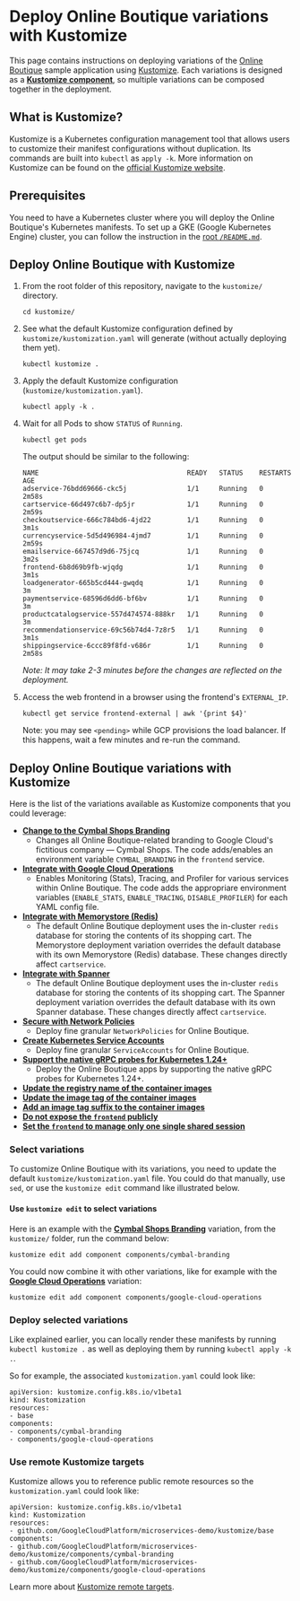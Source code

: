 # Deploy Online Boutique variations with Kustomize

This page contains instructions on deploying variations of the [Online Boutique](https://github.com/GoogleCloudPlatform/microservices-demo) sample application using [Kustomize](https://kustomize.io/). Each variations is designed as a [**Kustomize component**](https://github.com/kubernetes-sigs/kustomize/blob/master/examples/components.md), so multiple variations can be composed together in the deployment.

## What is Kustomize?

Kustomize is a Kubernetes configuration management tool that allows users to customize their manifest configurations without duplication. Its commands are built into `kubectl` as `apply -k`. More information on Kustomize can be found on the [official Kustomize website](https://kustomize.io/).

## Prerequisites

You need to have a Kubernetes cluster where you will deploy the Online Boutique's Kubernetes manifests. To set up a GKE (Google Kubernetes Engine) cluster, you can follow the instruction in the [root `/README.md`](/).

## Deploy Online Boutique with Kustomize

1. From the root folder of this repository, navigate to the `kustomize/` directory.

    ```
    cd kustomize/
    ```

1. See what the default Kustomize configuration defined by `kustomize/kustomization.yaml` will generate (without actually deploying them yet).

    ```
    kubectl kustomize .
    ```

1. Apply the default Kustomize configuration (`kustomize/kustomization.yaml`).

    ```
    kubectl apply -k .
    ```

1. Wait for all Pods to show `STATUS` of `Running`.

    ```
    kubectl get pods
    ```

    The output should be similar to the following:

    ```
    NAME                                     READY   STATUS    RESTARTS   AGE
    adservice-76bdd69666-ckc5j               1/1     Running   0          2m58s
    cartservice-66d497c6b7-dp5jr             1/1     Running   0          2m59s
    checkoutservice-666c784bd6-4jd22         1/1     Running   0          3m1s
    currencyservice-5d5d496984-4jmd7         1/1     Running   0          2m59s
    emailservice-667457d9d6-75jcq            1/1     Running   0          3m2s
    frontend-6b8d69b9fb-wjqdg                1/1     Running   0          3m1s
    loadgenerator-665b5cd444-gwqdq           1/1     Running   0          3m
    paymentservice-68596d6dd6-bf6bv          1/1     Running   0          3m
    productcatalogservice-557d474574-888kr   1/1     Running   0          3m
    recommendationservice-69c56b74d4-7z8r5   1/1     Running   0          3m1s
    shippingservice-6ccc89f8fd-v686r         1/1     Running   0          2m58s
    ```

    _Note: It may take 2-3 minutes before the changes are reflected on the deployment._

1. Access the web frontend in a browser using the frontend's `EXTERNAL_IP`.

    ```
    kubectl get service frontend-external | awk '{print $4}'
    ```

    Note: you may see `<pending>` while GCP provisions the load balancer. If this happens, wait a few minutes and re-run the command.

## Deploy Online Boutique variations with Kustomize

Here is the list of the variations available as Kustomize components that you could leverage:

- [**Change to the Cymbal Shops Branding**](components/cymbal-branding)
  - Changes all Online Boutique-related branding to Google Cloud's fictitious company — Cymbal Shops. The code adds/enables an environment variable `CYMBAL_BRANDING` in the `frontend` service.
- [**Integrate with Google Cloud Operations**](components/google-cloud-operations)
  - Enables Monitoring (Stats), Tracing, and Profiler for various services within Online Boutique. The code adds the appropriare environment variables (`ENABLE_STATS`, `ENABLE_TRACING`, `DISABLE_PROFILER`) for each YAML config file.
- [**Integrate with Memorystore (Redis)**](components/memorystore)
  - The default Online Boutique deployment uses the in-cluster `redis` database for storing the contents of its shopping cart. The Memorystore deployment variation overrides the default database with its own Memorystore (Redis) database. These changes directly affect `cartservice`.
- [**Integrate with Spanner**](components/spanner)
  - The default Online Boutique deployment uses the in-cluster `redis` database for storing the contents of its shopping cart. The Spanner deployment variation overrides the default database with its own Spanner database. These changes directly affect `cartservice`.
- [**Secure with Network Policies**](components/network-policies)
  - Deploy fine granular `NetworkPolicies` for Online Boutique.
- [**Create Kubernetes Service Accounts**](components/service-accounts)
  - Deploy fine granular `ServiceAccounts` for Online Boutique.
- [**Support the native gRPC probes for Kubernetes 1.24+**](components/native-grpc-health-check)
  - Deploy the Online Boutique apps by supporting the native gRPC probes for Kubernetes 1.24+.
- [**Update the registry name of the container images**](components/container-images-registry)
- [**Update the image tag of the container images**](components/container-images-tag)
- [**Add an image tag suffix to the container images**](components/container-images-tag-suffix)
- [**Do not expose the `frontend` publicly**](components/non-public-frontend)
- [**Set the `frontend` to manage only one single shared session**](components/single-shared-session)

### Select variations

To customize Online Boutique with its variations, you need to update the default `kustomize/kustomization.yaml` file. You could do that manually, use `sed`, or use the `kustomize edit` command like illustrated below.

#### Use `kustomize edit` to select variations

Here is an example with the [**Cymbal Shops Branding**](components/cymbal-branding) variation, from the `kustomize/` folder, run the command below:
```
kustomize edit add component components/cymbal-branding
```

You could now combine it with other variations, like for example with the [**Google Cloud Operations**](components/google-cloud-operations) variation:
```
kustomize edit add component components/google-cloud-operations
```

### Deploy selected variations

Like explained earlier, you can locally render these manifests by running `kubectl kustomize .` as well as deploying them by running `kubectl apply -k .`.

So for example, the associated `kustomization.yaml` could look like:
```
apiVersion: kustomize.config.k8s.io/v1beta1
kind: Kustomization
resources:
- base
components:
- components/cymbal-branding
- components/google-cloud-operations
```

### Use remote Kustomize targets

Kustomize allows you to reference public remote resources so the `kustomization.yaml` could look like:
```
apiVersion: kustomize.config.k8s.io/v1beta1
kind: Kustomization
resources:
- github.com/GoogleCloudPlatform/microservices-demo/kustomize/base
components:
- github.com/GoogleCloudPlatform/microservices-demo/kustomize/components/cymbal-branding
- github.com/GoogleCloudPlatform/microservices-demo/kustomize/components/google-cloud-operations
```
Learn more about [Kustomize remote targets](https://github.com/kubernetes-sigs/kustomize/blob/master/examples/remoteBuild.md).
